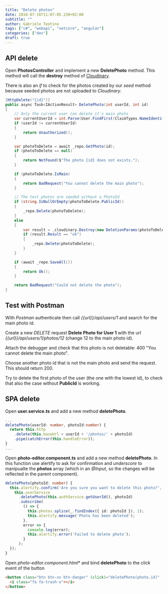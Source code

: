 ```yaml
---
title: "Delete photos"
date: 2018-07-16T11:07:05.230+02:00
subtitle: ""
author: Gabriele Teotino
tags: ["c#", "webapi", "netcore", "angular"]
categories: ["dev"]
draft: true
---
```


<!--more-->

## API delete

Open **PhotosController** and implement a new **DeletePhoto** method. This method will call the **destroy** method of [Cloudinary](https://cloudinary.com/documentation/image_upload_api_reference#destroy).

There is also an *if* to check for the photos created by our *seed* method because seeded photos are not uploaded to *Cloudinary*.

```csharp
[HttpDelete("{id}")]
public async Task<IActionResult> DeletePhoto(int userId, int id)
{
    // Only the current user can delete it's main photo
    var currentUserId = int.Parse(User.FindFirst(ClaimTypes.NameIdentifier).Value);
    if (userId != currentUserId)
    {
        return Unauthorized();
    }

    var photoToDelete = await _repo.GetPhoto(id);
    if (photoToDelete == null)
    {
        return NotFound($"The photo {id} does not exists.");
    }

    if (photoToDelete.IsMain)
    {
        return BadRequest("You cannot delete the main photo");
    }

    // The test photos are seeded without a PhotoId
    if (string.IsNullOrEmpty(photoToDelete.PublicId))
    {
        _repo.Delete(photoToDelete);
    }
    else
    {
        var result = _cloudinary.Destroy(new DeletionParams(photoToDelete.PublicId));
        if (result.Result == "ok")
        {
            _repo.Delete(photoToDelete);
        }
    }

    if (await _repo.SaveAll())
    {
        return Ok();
    }

    return BadRequest("Could not delete the photo");
}
```

## Test with Postman

With *Postman* authenticate then call *{{url}}/api/users/1* and search for the main photo id.

Create a new *DELETE* request **Delete Photo for User 1** with the url *{{url}}/api/users/1/photos/12* (change 12 to the main photo id).

Attach the debugger and check that this photo is not deletable: 400 "You cannot delete the main photo".

Choose another photo id that is not the main photo and send the request. This should return 200.

Try to delete the first photo of the user (the one with the lowest id), to check that also the case without **PublicId** is working.

## SPA delete

Open **user.service.ts** and add a new method **deletePhoto**.

```typescript
...
deletePhoto(userId: number, photoId:number) {
  return this.http
    .delete(this.baseUrl + userId + '/photos/' + photoId)
    .pipe(catchError(this.handleError));
}
...
```

Open **photo-editor.component.ts** and add a new method **deletePhoto**. In this function use alertify to ask for confirmation and *underscore* to manipualte the **photos** array (which in an *@Input*, so the changes will be reflected in the parent component).

```typescript
deletePhoto(photoId: number) {
  this.alertify.confirm('Are you sure you want to delete this photo?', () => {
    this.userService
      .deletePhoto(this.authService.getUserId(), photoId)
      .subscribe(
        () => {
          this.photos.splice(_.findIndex({ id: photoId }), 1);
          this.alertify.message('Photo has been deleted');
        },
        error => {
          console.log(error);
          this.alertify.error('Failed to delete photo');
        }
      );
  });
}
```

Open *photo-editor.component.html** and bind **deletePhoto** to the *click* event of the button

```html
<button class="btn btn-xs btn-danger" (click)="deletePhoto(photo.id)" [disabled]="photo.isMain">
  <i class="fa fa-trash-o"></i>
</button>
```
